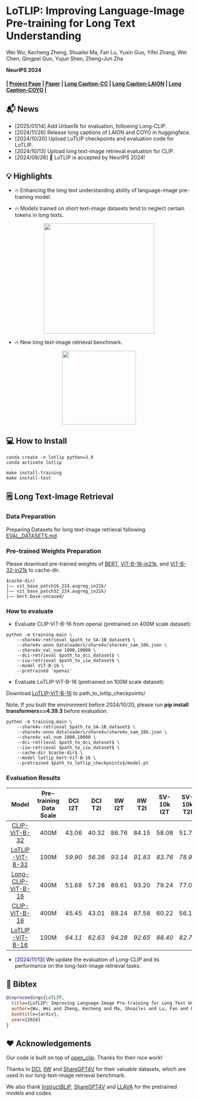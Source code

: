 # LoTLIP: Improving Language-Image Pre-training for Long Text Understanding

 Wei Wu, Kecheng Zheng, Shuailei Ma, Fan Lu, Yuxin Guo, Yifei Zhang, Wei Chen, Qingpei Guo, Yujun Shen, Zheng-Jun Zha<br>

**NeurIPS 2024**
#### | [Project Page](https://wuw2019.github.io/lot-lip/) | [Paper](https://arxiv.org/pdf/2410.05249) | [Long Caption-CC](https://huggingface.co/datasets/qidouxiong619/dreamlip_long_captions) | [Long Caption-LAION](https://huggingface.co/datasets/weiwu-ww/Recap-Long-Laion) | [Long Caption-COYO](https://huggingface.co/datasets/weiwu-ww/Recap-Long-Coyo) |

## 📬 News

- [2025/01/14] Add Urban1k for evaluation, following Long-CLIP.
- [2024/11/26] Release long captions of LAION and COYO in huggingface.
- [2024/10/20] Upload LoTLIP checkpoints and evaluation code for LoTLIP.
- [2024/10/13] Upload long text-image retrieval evaluation for CLIP.
- [2024/09/26] 🎉 LoTLIP is accepted by NeurIPS 2024!


## 💡 Highlights
- 🔥 Enhancing the long text understanding ability of language-image pre-training model.

- 🔥 Models trained on short text-image datasets tend to neglect certain tokens in long texts.
<img src="figures/moti.png" style="vertical-align: -10px; display: block; margin-left: auto; margin-right: auto;" height="300px">

- 🔥 New long text-image retrieval benchmark.
<img src="figures/long-text-image datasets.png" style="vertical-align: -10px; display: block; margin-left: auto; margin-right: auto;" height="200px">

## 💻 How to Install


```
conda create -n lotlip python=3.9
conda activate lotlip

make install-training
make install-test
```


## 🗒 Long Text-Image Retrieval

### Data Preparation
Preparing Datasets for long text-image retrieval following [EVAL_DATASETS.md](EVAL_DATASETS.md)

### Pre-trained Weights Preparation
Please download pre-trained weights of [BERT](https://huggingface.co/google-bert/bert-base-uncased), [ViT-B-16-in21k](https://huggingface.co/timm/vit_base_patch16_224.augreg_in21k), and [ViT-B-32-in21k](https://huggingface.co/timm/vit_base_patch32_224.augreg_in21k) to cache-dir.

```
$cache-dir/
|–– vit_base_patch16_224.augreg_in21k/
|–– vit_base_patch32_224.augreg_in21k/
|–– bert-base-uncased/
```

### How to evaluate
- Evaluate CLIP-ViT-B-16 from openai (pretrained on 400M scale dataset):
```
python -m training.main \
    --share4v-retrieval $path_to_SA-1B_dataset$ \
    --share4v-anno dataloaders/share4v/share4v_sam_10k.json \
    --share4v_val_num 1000,10000 \
    --dci-retrieval $path_to_dci_dataset$ \
    --iiw-retrieval $path_to_iiw_dataset$ \
    --model ViT-B-16 \
    --pretrained 'openai'
```

- Evaluate LoTLIP-ViT-B-16 (pretrained on 100M scale dataset):

Download [LoTLIP-ViT-B-16](https://huggingface.co/weiwu-ww/LoTLIP-ViT-B-16-100M) to path_to_lotlip_checkpoints/

Note: If you built the environment before 2024/10/20, please run **pip install transformers==4.39.3** before evaluation. 

```
python -m training.main \
    --share4v-retrieval $path_to_SA-1B_dataset$ \
    --share4v-anno dataloaders/share4v/share4v_sam_10k.json \
    --share4v_val_num 1000,10000 \
    --dci-retrieval $path_to_dci_dataset$ \
    --iiw-retrieval $path_to_iiw_dataset$ \
    --cache-dir $cache-dir$ \
    --model lotlip_bert-ViT-B-16 \
    --pretrained $path_to_lotlip_checkpoints$/model.pt
```

 ### Evaluation Results

| Model |Pre-training Data Scale   | DCI I2T | DCI T2I| IIW I2T |IIW T2I| SV-10k I2T | SV-10k T2I | Urban-1k I2T | Urban-1k T2I |
|  :----: | :----: | :----: | :----: | :----: | :----: | :----: | :----: |:----: | :----: |
| [CLIP-ViT-B-32](https://openaipublic.azureedge.net/clip/models/40d365715913c9da98579312b702a82c18be219cc2a73407c4526f58eba950af/ViT-B-32.pt) |  400M | 43.06 | 40.32 | 86.76 | 84.15 | 58.08 | 51.77| 60.90 | 47.00|
| [LoTLIP-ViT-B-32](https://huggingface.co/weiwu-ww/LoTLIP-ViT-B-32-100M) |  100M | *59.90* | *56.36* | *93.14*| *91.83* | *83.76* | *78.97*|*84.10* | *81.80*|
| [Long-CLIP-ViT-B-16](https://github.com/beichenzbc/Long-CLIP) |  400M | 51.68 | 57.28 | 89.61 |93.20 |79.24|77.06 | 78.90| 79.50 |
| [CLIP-ViT-B-16](https://openaipublic.azureedge.net/clip/models/5806e77cd80f8b59890b7e101eabd078d9fb84e6937f9e85e4ecb61988df416f/ViT-B-16.pt) |  400M | 45.45 | 43.01 | 88.24 |87.58 |60.22|56.16 | 67.10 | 52.9 |
| [LoTLIP-ViT-B-16](https://huggingface.co/weiwu-ww/LoTLIP-ViT-B-16-100M) |  100M | *64.11*| *62.63*| *94.28* | *92.65*| *88.40* | *82.72* | *88.80* | *84.80*|

- <span style="color:blue">[2024/11/13]</span> We update the evaluation of Long-CLIP and its performance on the long-text-image retrieval tasks.

## 🔷 Bibtex


```bibtex
@inproceedings{LoTLIP,
  title={LoTLIP: Improving Language-Image Pre-training for Long Text Understanding},
  author={Wu, Wei and Zheng, Kecheng and Ma, Shuailei and Lu, Fan and Guo, Yuxin and Zhang, Yifei and Chen, Wei and Guo, Qingpei and Shen, Yujun and Zheng-Jun, Zha},
  booktitle={arXiv},
  year={2024}
}
```

## ❤️ Acknowledgements

Our code is built on top of [open_clip](https://github.com/mlfoundations/open_clip). Thanks for their nice work!

Thanks to [DCI](https://github.com/facebookresearch/DCI), [IIW](https://github.com/google/imageinwords/) and [ShareGPT4V](https://sharegpt4v.github.io/) for their valuable datasets, which are used in our long-text-image retrieval benchmark.

We also thank [InstructBLIP](https://github.com/salesforce/LAVIS), [ShareGPT4V](https://github.com/InternLM/InternLM-XComposer) and [LLAVA](https://github.com/haotian-liu/LLaVA) for the pretrained models and codes.

